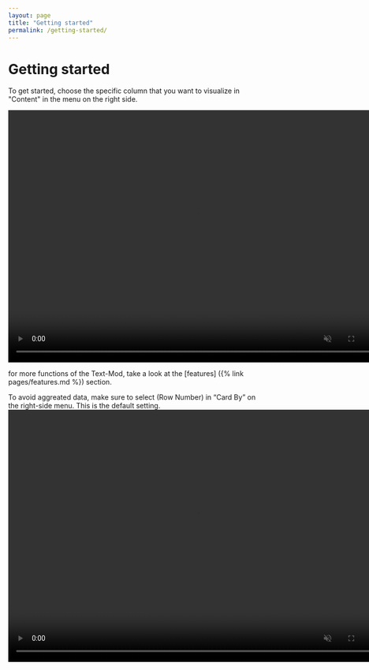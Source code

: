 ```yaml
---
layout: page
title: "Getting started"
permalink: /getting-started/
---
```


# Getting started
To get started, choose the specific column that you want to visualize in "Content" in the menu on the right side.

<video controls muted width="768" height="512">
  <source src="../assets/webms/select-content.webm" type="video/webm">
</video>

for more functions of the Text-Mod, take a look at the [features] ({% link pages/features.md %}) section.

To avoid aggreated data, make sure to select (Row Number) in “Card By” on the right-side menu. This is the default setting.
<video controls muted width="768" height="512">
  <source src="../assets/webms/select-row-number.webm" type="video/webm">
</video>